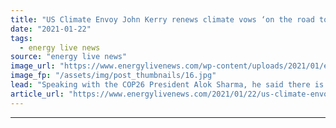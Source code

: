 ```yaml
---
title: "US Climate Envoy John Kerry renews climate vows ‘on the road to Glasgow’"
date: "2021-01-22"
tags: 
  - energy live news
source: "energy live news"
image_url: "https://www.energylivenews.com/wp-content/uploads/2021/01/esrs7ukxiamqxwl_720x412.jpg"
image_fp: "/assets/img/post_thumbnails/16.jpg"
lead: "Speaking with the COP26 President Alok Sharma, he said there is no time to waste on tackling climate change"
article_url: "https://www.energylivenews.com/2021/01/22/us-climate-envoy-john-kerry-renews-climate-vows-on-the-road-to-glasgow/"
---
```


---
